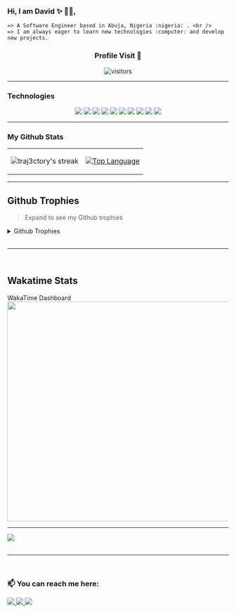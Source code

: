 ### Hi, I am David ✨ :man_technologist:,

```
=> A Software Engineer based in Abuja, Nigeria :nigeria: . <br />
=> I am always eager to learn new technologies :computer: and develop new projects.
```
<div align='center'>
 <h3> Profile Visit 🙈 </h3>
 
![visitors](https://komarev.com/ghpvc/?username=traj3ctory)
 
</div>
<hr />

### Technologies

 <p align="center">
    <img src="https://img.shields.io/badge/HTML5-E34F26?style=for-the-badge&logo=html5&logoColor=white" />
    <img src="https://img.shields.io/badge/CSS3-1572B6?style=for-the-badge&logo=css3&logoColor=white" />
    <img src="https://img.shields.io/badge/JavaScript-323330?style=for-the-badge&logo=javascript&logoColor=F7DF1E" />
    <img src="https://img.shields.io/badge/TypeScript-007ACC?style=for-the-badge&logo=typescript&logoColor=white" />
    <img src="https://img.shields.io/badge/Vue.js-35495E?style=for-the-badge&logo=vuedotjs&logoColor=4FC08D" />
    <img src="https://img.shields.io/badge/React-blue?style=for-the-badge&logo=react&logoColor=white" />
    <img src="https://img.shields.io/badge/Node.js-43853D?style=for-the-badge&logo=node.js&logoColor=white" />
    <img src="https://img.shields.io/badge/Python-14354C?style=for-the-badge&logo=python&logoColor=white" />
    <img src="https://img.shields.io/badge/PostgreSQL-316192?style=for-the-badge&logo=postgresql&logoColor=white" />
    <img src="https://img.shields.io/badge/Jest-323330?style=for-the-badge&logo=Jest&logoColor=white" />
 </p>
<hr />

### My Github Stats
<table>
 <tbody>
  <tr>
   <td>
   
<!--[![David's GitHub stats](https://github-readme-stats.vercel.app/api?username=traj3ctory&count_private=true&show_icons=true&theme=great-gatsby&include_all_commits=true)](https://github.com/traj3ctory)-->
<p><img align="center" src="https://github-readme-streak-stats.herokuapp.com?user=traj3ctory&theme=rising-sun&hide_border=true&include_all_commits=true)](https://git.io/streak-stats)" alt="traj3ctory's streak" /></p>
   </td>
   <td>
<!-- [![Top Langs](https://github-readme-stats.vercel.app/api/top-langs/?username=traj3ctory&langs_count=8&layout=compact&theme=vue-dark)](https://github.com/traj3ctory) -->
  <a href="https://github.com/traj3ctory" align="left"><img src="https://github-readme-stats.vercel.app/api/top-langs/?username=traj3ctory&langs_count=12&title_color=facc15&text_color=facc15&icon_color=f97316&bg_color=000000&hide_border=true&locale=en&custom_title=Top%20%Languages" alt="Top Language" /></a></td>
   </tr>
 </tbody>
 </table>
<hr />

## Github Trophies

> Expand to see my Github trophies

<details>
  <summary> 
    Github Trophies
  </summary>
  <p>
    <img src="https://github-profile-trophy.vercel.app/?username=traj3ctory&theme=radical&column=6">
  </p>
</details>
<br />
<hr />
<br />

## Wakatime Stats

<!-- > Expand to see details -->

<div>
  <summary> 
    WakaTime Dashboard
  </summary>
    <img src="https://wakatime.com/share/@davebenard/355ce00a-0ba6-4559-8b28-ac8b3c95f517.svg" height="500" width="700">
    <hr />
   <img src="https://wakatime.com/share/@davebenard/82c469b6-9301-4fb6-86bc-09cb80685a8d.svg" >
</div>

<br />
<hr />
<br />

### 📫 You can reach me here:

<a href="https://www.linkedin.com/in/david-benard-196961121/" target="_blank">
    <img src="https://img.shields.io/badge/linkedin-%230077B5.svg?&style=for-the-badge&logo=linkedin&logoColor=white" />
  </a>
<a href="mailto:davidbenard.bd@gmail.com" target="_blank">
    <img src="https://img.shields.io/badge/mail-%230077B5.svg?&style=for-the-badge&logo=gmail&logoColor=white" />
 </a> 
 <a href="https://twitter.com/dav3ly" target="_blank">
  <img src="https://img.shields.io/badge/Twitter-1DA1F2?style=for-the-badge&logo=twitter&logoColor=white">
 </a>

<!--
**Traj3ctory/Traj3ctory** is a ✨ _special_ ✨ repository because its `README.md` (this file) appears on your GitHub profile.

Here are some ideas to get you started:

- 🔭 I’m currently working on ...
- 🌱 I’m currently learning ...
- 👯 I’m looking to collaborate on ...
- 🤔 I’m looking for help with ...
- 💬 Ask me about ...
- 📫 How to reach me: ...
- 😄 Pronouns: ...
- ⚡ Fun fact: ...
-->
